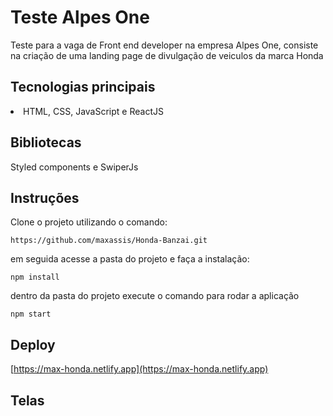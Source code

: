 # Teste Alpes One

Teste para a vaga de Front end developer na empresa Alpes One, consiste na criação de uma landing page de divulgação de veiculos da marca Honda


## Tecnologias principais

<li>HTML, CSS, JavaScript e ReactJS</li>

## Bibliotecas

Styled components e SwiperJs 

## Instruções

Clone o projeto utilizando o comando:

`https://github.com/maxassis/Honda-Banzai.git`

em seguida acesse a pasta do projeto e faça a instalação:

`npm install`

dentro da pasta do projeto execute o comando para rodar a aplicação

`npm start`



## Deploy

[https://max-honda.netlify.app](https://max-honda.netlify.app)

## Telas

